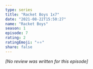 ```yaml
---
type: series
title: "Racket Boys 1x7"
date: "2021-08-22T15:50:27"
name: "Racket Boys"
season: 1
episode: 7
rating: 2
ratingEmoji: "⭐️⭐️"
share: false
---
```


*[No review was written for this episode]*
